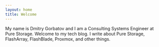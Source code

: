 ```yaml
---
layout: home
title: Welcome
---
```


My name is Dmitry Gorbatov and I am a Consulting Systems Engineer at Pure Storage. Welcome to my tech blog. I write about Pure Storage, FlashArray, FlashBlade, Proxmox, and other things.
